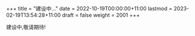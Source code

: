 +++
title = "建设中…"
date = 2022-10-19T00:00:00+11:00
lastmod = 2023-02-19T13:54:28+11:00
draft = false
weight = 2001
+++

建设中,敬请期待!
